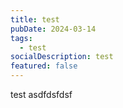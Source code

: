 ```yaml
---
title: test
pubDate: 2024-03-14
tags:
  - test
socialDescription: test
featured: false
---
```

test asdfdsfdsf